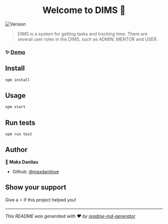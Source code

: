 <h1 align="center">Welcome to DIMS 👋</h1>
<p>
  <img alt="Version" src="https://img.shields.io/badge/version-1.0.0-blue.svg?cacheSeconds=2592000" />
</p>

> DIMS is a system for getting tasks and tracking time. There are several user roles in the DIMS, such as ADMIN, MENTOR and USER.

### ✨ [Demo](https://dims-beta.netlify.app/)

## Install

```sh
npm install
```

## Usage

```sh
npm start
```

## Run tests

```sh
npm run test
```

## Author

👤 **Maks Danilau**

- Github: [@maxdanilove](https://github.com/maxdanilove)

## Show your support

Give a ⭐️ if this project helped you!

---

_This README was generated with ❤️ by [readme-md-generator](https://github.com/kefranabg/readme-md-generator)_

